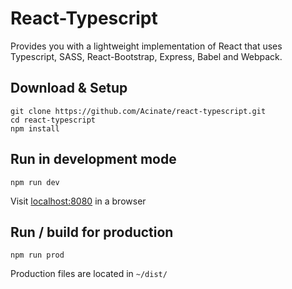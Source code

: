 # React-Typescript

Provides you with a lightweight implementation of React that uses Typescript, SASS, React-Bootstrap, Express, Babel and Webpack.

## Download & Setup

```
git clone https://github.com/Acinate/react-typescript.git
cd react-typescript
npm install
```

## Run in development mode

`npm run dev`

Visit [localhost:8080](localhost:8080) in a browser

## Run / build for production

`npm run prod`

Production files are located in `~/dist/`
